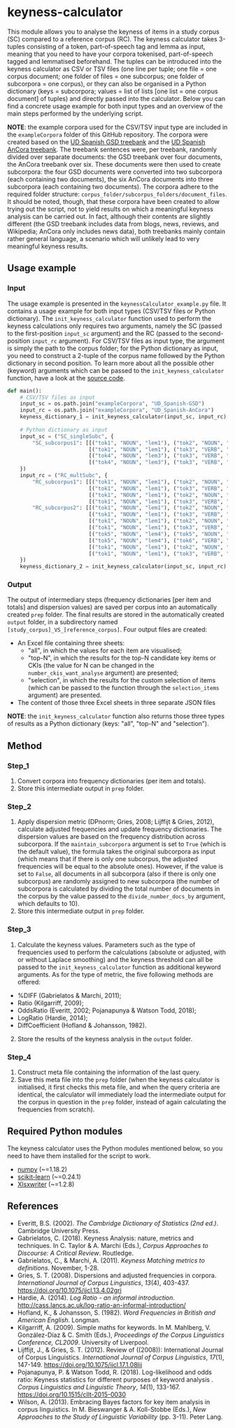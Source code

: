 # keyness-calculator
This module allows you to analyse the keyness of items in a study corpus (SC) compared to a reference corpus (RC). The keyness calculator takes 3-tuples consisting of a token, part-of-speech tag and lemma as input, meaning that you need to have your corpora tokenised, part-of-speech tagged and lemmatised beforehand. The tuples can be introduced into the keyness calculator as CSV or TSV files (one line per tuple; one file = one corpus document; one folder of files = one subcorpus; one folder of subcorpora = one corpus), or they can also be organised in a Python dictionary (keys = subcorpora; values = list of lists \[one list = one corpus document] of tuples) and directly passed into the calculator. Below you can find a concrete usage example for both input types and an overview of the main steps performed by the underlying script.


**NOTE**: the example corpora used for the CSV/TSV input type are included in the <code>exampleCorpora</code> folder of this GitHub repository. The corpora were created based on the [UD Spanish GSD treebank](https://universaldependencies.org/treebanks/es_gsd/index.html) and the [UD Spanish AnCora treebank](https://universaldependencies.org/treebanks/es_ancora/index.html). The treebank sentences were, per treebank, randomly divided over separate documents: the GSD treebank over four documents, the AnCora treebank over six. These documents were then used to create subcorpora: the four GSD documents were converted into two subcorpora (each containing two documents), the six AnCora documents into three subcorpora (each containing two documents). The corpora adhere to the required folder structure: <code>corpus_folder/subcorpus_folders/document_files</code>. It should be noted, though, that these corpora have been created to allow trying out the script, not to yield results on which a meaningful keyness analysis can be carried out. In fact, although their contents are slightly different (the GSD treebank includes data from blogs, news, reviews, and Wikipedia; AnCora only includes news data), both treebanks mainly contain rather general language, a scenario which will unlikely lead to very meaningful keyness results.

## Usage example
### Input
The usage example is presented in the <code>keynessCalculator_example.py</code> file. It contains a usage example for both input types (CSV/TSV files or Python dictionary). The <code>init_keyness_calculator</code> function used to perform the keyness calculations only requires two arguments, namely the SC (passed to the first-position <code>input_sc</code> argument) and the RC (passed to the second-position <code>input_rc</code> argument). For CSV/TSV files as input type, the argument is simply the path to the corpus folder; for the Python dictionary as input, you need to construct a 2-tuple of the corpus name followed by the Python dictionary in second position. To learn more about all the possible other (keyword) arguments which can be passed to the <code>init_keyness_calculator</code> function, have a look at the [source code](https://github.com/JasperD-UGent/keyness-calculator/blob/main/keynessCalculator_example_defs.py).
```python
def main():
    # CSV/TSV files as input
    input_sc = os.path.join("exampleCorpora", "UD_Spanish-GSD")
    input_rc = os.path.join("exampleCorpora", "UD_Spanish-AnCora")
    keyness_dictionary_1 = init_keyness_calculator(input_sc, input_rc)
    
    # Python dictionary as input
    input_sc = ("SC_singleSubc", {
        "SC_subcorpus1": [[("tok1", "NOUN", "lem1"), ("tok2", "NOUN", "lem1")],
                          [("tok1", "NOUN", "lem1"), ("tok3", "VERB", "lem2")],
                          [("tok4", "NOUN", "lem3"), ("tok3", "VERB", "lem2")],
                          [("tok4", "NOUN", "lem3"), ("tok3", "VERB", "lem2")]]
    })
    input_rc = ("RC_multSubc", {
        "RC_subcorpus1": [[("tok1", "NOUN", "lem1"), ("tok2", "NOUN", "lem1")],
                          [("tok1", "NOUN", "lem1"), ("tok3", "VERB", "lem2")],
                          [("tok1", "NOUN", "lem1"), ("tok2", "NOUN", "lem1")],
                          [("tok1", "NOUN", "lem1"), ("tok3", "VERB", "lem2")]],
        "RC_subcorpus2": [[("tok1", "NOUN", "lem1"), ("tok2", "NOUN", "lem1")],
                          [("tok1", "NOUN", "lem1"), ("tok3", "VERB", "lem2")],
                          [("tok1", "NOUN", "lem1"), ("tok2", "NOUN", "lem1")],
                          [("tok1", "NOUN", "lem1"), ("tok3", "VERB", "lem2")],
                          [("tok5", "NOUN", "lem4"), ("tok5", "NOUN", "lem4")],
                          [("tok5", "NOUN", "lem4"), ("tok6", "VERB", "lem5")],
                          [("tok1", "NOUN", "lem1"), ("tok2", "NOUN", "lem1")],
                          [("tok1", "NOUN", "lem1"), ("tok3", "VERB", "lem2")]]
    })
    keyness_dictionary_2 = init_keyness_calculator(input_sc, input_rc)
```

### Output
The output of intermediary steps (frequency dictionaries \[per item and totals] and dispersion values) are saved per corpus into an automatically created <code>prep</code> folder. The final results are stored in the automatically created <code>output</code> folder, in a subdirectory named <code>\[study_corpus]\_VS_\[reference_corpus]</code>. Four output files are created:
- An Excel file containing three sheets:
  - "all", in which the values for each item are visualised;
  - "top-N", in which the results for the top-N candidate key items or CKIs (the value for N can be changed in the <code>number_ckis_want_analyse</code> argument) are presented;
  - "selection", in which the results for the custom selection of items (which can be passed to the function through the <code>selection_items</code> argument) are presented.
- The content of those three Excel sheets in three separate JSON files

**NOTE**: the <code>init_keyness_calculator</code> function also returns those three types of results as a Python dictionary (keys: "all", "top-N" and "selection").

## Method
### Step_1
1. Convert corpora into frequency dictionaries (per item and totals).
2. Store this intermediate output in <code>prep</code> folder.

### Step_2
1. Apply dispersion metric (DPnorm; Gries, 2008; Lijffijt & Gries, 2012), calculate adjusted frequencies and update frequency dictionaries. The dispersion values are based on the frequency distribution across subcorpora. If the <code>maintain_subcorpora</code> argument is set to <code>True</code> (which is the default value), the formula takes the original subcorpora as input (which means that if there is only one subcorpus, the adjusted frequencies will be equal to the absolute ones). However, if the value is set to <code>False</code>, all documents in all subcorpora (also if there is only one subcorpus) are randomly assigned to new subcorpora (the number of subcorpora is calculated by dividing the total number of documents in the corpus by the value passed to the <code>divide_number_docs_by</code> argument, which defaults to 10).
2. Store this intermediate output in <code>prep</code> folder.

### Step_3
1. Calculate the keyness values. Parameters such as the type of frequencies used to perform the calculations (absolute or adjusted, with or without Laplace smoothing) and the keyness threshold can all be passed to the <code>init_keyness_calculator</code> function as additional keyword arguments. As for the type of metric, the five following methods are offered:
- %DIFF (Gabrielatos & Marchi, 2011);
- Ratio (Kilgarriff, 2009);
- OddsRatio (Everitt, 2002; Pojanapunya & Watson Todd, 2018);
- LogRatio (Hardie, 2014);
- DiffCoefficient (Hofland & Johansson, 1982).
2. Store the results of the keyness analysis in the <code>output</code> folder.

### Step_4
1. Construct meta file containing the information of the last query.
2. Save this meta file into the <code>prep</code> folder (when the keyness calculator is initialised, it first checks this meta file, and when the query criteria are identical, the calculator will immediately load the intermediate output for the corpus in question in the <code>prep</code> folder, instead of again calculating the frequencies from scratch).

## Required Python modules
The keyness calculator uses the Python modules mentioned below, so you need to have them installed for the script to work.
- [numpy](https://pypi.org/project/numpy/) (~=1.18.2)
- [scikit-learn](https://pypi.org/project/scikit-learn/) (~=0.24.1)
- [Xlsxwriter](https://pypi.org/project/XlsxWriter/) (~=1.2.8)

## References
- Everitt, B.S. (2002). _The Cambridge Dictionary of Statistics (2nd ed.)_. Cambridge University Press.
- Gabrielatos, C. (2018). Keyness Analysis: nature, metrics and techniques. In C. Taylor & A. Marchi (Eds.), _Corpus Approaches to Discourse: A Critical Review_. Routledge.
- Gabrielatos, C., & Marchi, A. (2011). _Keyness Matching metrics to definitions_. November, 1-28.
- Gries, S. T. (2008). Dispersions and adjusted frequencies in corpora. _International Journal of Corpus Linguistics_, _13_(4), 403-437. https://doi.org/10.1075/ijcl.13.4.02gri
- Hardie, A. (2014). _Log Ratio - an informal introduction_. http://cass.lancs.ac.uk/log-ratio-an-informal-introduction/
- Hofland, K., & Johansson, S. (1982). _Word Frequencies in British and American English_. Longman.
- Kilgarriff, A. (2009). Simple maths for keywords. In M. Mahlberg, V. González-Díaz & C. Smith (Eds.), _Proceedings of the Corpus Linguistics Conference, CL2009_. University of Liverpool.
- Lijffijt, J., & Gries, S. T. (2012). Review of ((2008)): International Journal of Corpus Linguistics. _International Journal of Corpus Linguistics_, _17_(1), 147-149. https://doi.org/10.1075/ijcl.17.1.08lij
- Pojanapunya, P. & Watson Todd, R. (2018). Log-likelihood and odds ratio: Keyness statistics for different purposes of keyword analysis . _Corpus Linguistics and Linguistic Theory_, _14_(1), 133-167. https://doi.org/10.1515/cllt-2015-0030
- Wilson, A. (2013). Embracing Bayes factors for key item analysis in corpus linguistics. In M. Bieswanger & A. Koll-Stobbe (Eds.), _New Approaches to the Study of Linguistic Variability_ (pp. 3-11). Peter Lang.
